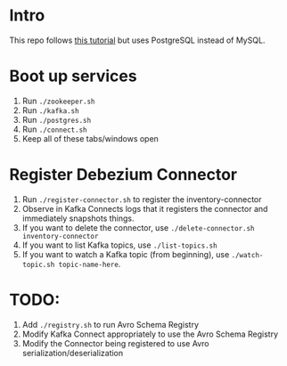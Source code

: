 # Intro

This repo follows [this tutorial](https://debezium.io/documentation/reference/1.1/tutorial.html#starting-mysql-database)
but uses PostgreSQL instead of MySQL.

# Boot up services

1. Run `./zookeeper.sh`
1. Run `./kafka.sh`
1. Run `./postgres.sh`
1. Run `./connect.sh`
1. Keep all of these tabs/windows open

# Register Debezium Connector

1. Run `./register-connector.sh` to register the inventory-connector
1. Observe in Kafka Connects logs that it registers the connector and immediately snapshots things.
1. If you want to delete the connector, use `./delete-connector.sh inventory-connector`
1. If you want to list Kafka topics, use `./list-topics.sh`
1. If you want to watch a Kafka topic (from beginning), use `./watch-topic.sh topic-name-here`.

# TODO:

1. Add `./registry.sh` to run Avro Schema Registry
1. Modify Kafka Connect appropriately to use the Avro Schema Registry
1. Modify the Connector being registered to use Avro serialization/deserialization
